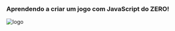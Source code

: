 <h3> Aprendendo a criar um jogo com JavaScript do ZERO! </h3>
                                                      

![logo](https://github.com/lidialima/flappy-bird-devlidialima/assets/14956590/ce64c506-1065-4ffc-9281-d7322b735b08)
